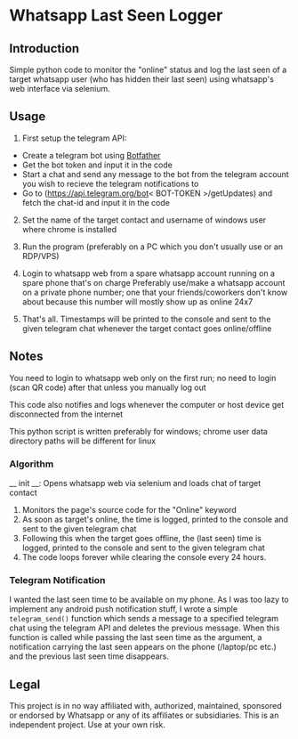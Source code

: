 # Whatsapp Last Seen Logger
## Introduction
Simple python code to monitor the "online" status and log the last seen of a target whatsapp user (who has hidden their last seen) using whatsapp's web interface via selenium.

## Usage
1. First setup the telegram API:
- Create a telegram bot using [Botfather](https://t.me/botfather)
- Get the bot token and input it in the code
- Start a chat and send any message to the bot from the telegram account you wish to recieve the telegram notifications to
- Go to (https://api.telegram.org/bot< BOT-TOKEN >/getUpdates) and fetch the chat-id and input it in the code

2. Set the name of the target contact and username of windows user where chrome is installed

3. Run the program (preferably on a PC which you don't usually use or an RDP/VPS)

4. Login to whatsapp web from a spare whatsapp account running on a spare phone that's on charge
Preferably use/make a whatsapp account on a private phone number; one that your friends/coworkers don't know about because this number will mostly show up as online 24x7

5. That's all. Timestamps will be printed to the console and sent to the given telegram chat whenever the target contact goes online/offline

## Notes
You need to login to whatsapp web only on the first run; no need to login (scan QR code) after that unless you manually log out

This code also notifies and logs whenever the computer or host device get disconnected from the internet

This python script is written preferably for windows; chrome user data directory paths will be different for linux

### Algorithm
__ init __: Opens whatsapp web via selenium and loads chat of target contact
1. Monitors the page's source code for the "Online" keyword
2. As soon as target's online, the time is logged, printed to the console and sent to the given telegram chat
3. Following this when the target goes offline, the (last seen) time is logged, printed to the console and sent to the given telegram chat
4. The code loops forever while clearing the console every 24 hours.

### Telegram Notification
I wanted the last seen time to be available on my phone. As I was too lazy to implement any android push notification stuff, I wrote a simple <code>telegram_send()</code> function which sends a message to a specified telegram chat using the telegram API and deletes the previous message. When this function is called while passing the last seen time as the argument, a notification carrying the last seen appears on the phone (/laptop/pc etc.) and the previous last seen time disappears.

## Legal

This project is in no way affiliated with, authorized, maintained, sponsored or endorsed by Whatsapp or any of its affiliates or subsidiaries. This is an independent project. Use at your own risk.
